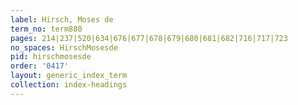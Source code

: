 ```yaml
---
label: Hirsch, Moses de
term_no: term880
pages: 214|237|520|634|676|677|678|679|680|681|682|716|717|723
no_spaces: HirschMosesde
pid: hirschmosesde
order: '0417'
layout: generic_index_term
collection: index-headings
---
```

